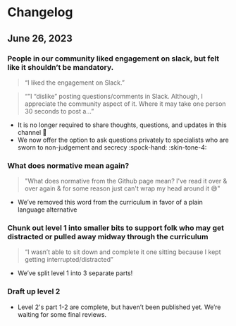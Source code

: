 # Changelog

## June 26, 2023

### People in our community liked engagement on slack, but felt like it shouldn’t be mandatory.
> “I liked the engagement on Slack.”

> “”I “dislike” posting questions/comments in Slack. Although, I appreciate the community aspect of it. Where it may take one person 30 seconds to post a…”
- It is no longer required to share thoughts, questions, and updates in this channel :blue_heart:
- We now offer the option to ask questions privately to specialists who are sworn to non-judgement and secrecy :spock-hand: :skin-tone-4:

### What does normative mean again?
> "What does normative from the Github page mean? I've read it over & over again & for some reason just can't wrap my head around it :sweat_smile:"
- We’ve removed this word from the curriculum in favor of a plain language alternative

### Chunk out level 1 into smaller bits to support folk who may get distracted or pulled away midway through the curriculum
> “I wasn’t able to sit down and complete it one sitting because I kept getting interrupted/distracted”
- We’ve split level 1 into 3 separate parts!

### Draft up level 2
- Level 2's part 1-2 are complete, but haven’t been published yet. We’re waiting for some final reviews.
